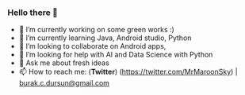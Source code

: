 ### Hello there 👋


- 🔭 I’m currently working on some green works :) 
- 🌱 I’m currently learning Java, Android studio, Python
- 👯 I’m looking to collaborate on Android apps,  
- 🤔 I’m looking for help with AI and Data Science with Python
- 💬 Ask me about fresh ideas 
- 📫 How to reach me: (**Twitter**) (https://twitter.com/MrMaroonSky) | burak.c.dursun@gmail.com
